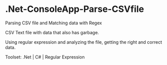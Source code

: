 # .Net-ConsoleApp-Parse-CSVfile
Parsing CSV file and Matching data with Regex

CSV Text file with data that also has garbage.

Using regular expression and analyzing the file, getting the right and correct data.

Toolset:
.Net | C# | Regular Expression
